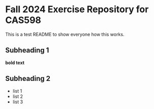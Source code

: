 # Fall 2024 Exercise Repository for CAS598

This is a test README to show everyone how this works.

## Subheading 1

**bold text**

## Subheading 2
* list 1
* list 2
* list 3
